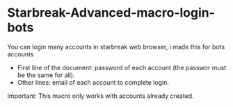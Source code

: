 # Starbreak-Advanced-macro-login-bots
You can login many accounts in starbreak web browser, i made this for bots accounts
- First line of the document: password of each account (the passwor must be the same for all).
- Other lines: email of each account to complete login.

Important: This macro only works with accounts already created.
